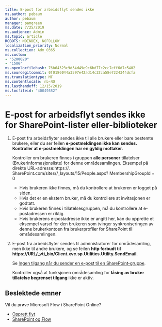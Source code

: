 ```yaml
---
title: E-post for arbeidsflyt sendes ikke
ms.author: pebaum
author: pebaum
manager: pamgreen
ms.date: 7/25/2019
ms.audience: Admin
ms.topic: article
ROBOTS: NOINDEX, NOFOLLOW
localization_priority: Normal
ms.collection: Adm_O365
ms.custom:
- "5200020"
- "1586"
ms.openlocfilehash: 76b64323c9d34d49e9c6bd77c2cc7eff6d7c5402
ms.sourcegitcommit: 0f0186044a3597e42ad14c32ca58e7224344dcfa
ms.translationtype: MT
ms.contentlocale: nb-NO
ms.lasthandoff: 12/15/2019
ms.locfileid: "40049382"
---
```

# <a name="workflow-email-is-not-being-sent-for-a-sharepoint-list-or-library"></a>E-post for arbeidsflyt sendes ikke for SharePoint-lister eller-biblioteker

1. E-post fra arbeidsflyter sendes ikke til alle brukere eller bare bestemte brukere, eller du ser feilen **e-postmeldingen ikke kan sendes. Kontroller at e-postmeldingen har en gyldig mottaker**.

    Kontroller om brukeren finnes i gruppen **alle personer** tillatelser (Brukerinformasjonsliste) for denne områdesamlingen.  Eksempel på direkte URL-<tenant>adresse:<sitename>https://. SharePoint.com/sites//_layouts/15/People.aspx? MembershipGroupId = 0

    - Hvis brukeren ikke finnes, må du kontrollere at brukeren er logget på siden. 
    - Hvis det er en ekstern bruker, må du kontrollere at invitasjonen er godtatt.
    - Hvis brukeren finnes i tillatelsesgruppen, må du kontrollere at e-postadressen er riktig.
    - Hvis brukerens e-postadresse ikke er angitt her, kan du opprette et eksempel varsel for den brukeren som tvinger synkroniseringen av denne brukerkontoen fra brukerprofiler for SharePoint til områdesamlingen.
 
2. E-post fra arbeidsflyter sendes til administratorer for områdesamling, men ikke til andre brukere, og se feilen **http forbudt til <span>https:</span>//URL/_vti_bin/Client.xvc.sp.Utilities.Utility.SendEmail**.
 

    Se [Ingen tilgang når du sender en e-post til en SharePoint-gruppe](https://docs.microsoft.com/sharepoint/support/sharing-and-permissions/access-denied-when-send-an-email-to-groups).

    Kontroller også at funksjonen områdesamling for **låsing av bruker tillatelse begrenset tilgang** ikke er aktiv.


## <a name="related-topics"></a>Beslektede emner
Vil du prøve Microsoft Flow i SharePoint Online?
- [Opprett flyt](https://support.office.com/article/Create-a-flow-for-a-list-or-library-in-SharePoint-Online-or-OneDrive-for-Business-a9c3e03b-0654-46af-a254-20252e580d01) 
- [SharePoint og Flow](https://flow.microsoft.com/blog/sharepoint-and-flow/) 


